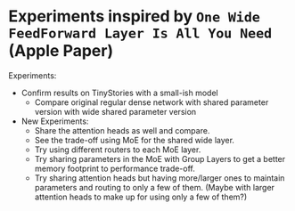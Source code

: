 # Experiments inspired by `One Wide FeedForward Layer Is All You Need` (Apple Paper)

Experiments:

- Confirm results on TinyStories with a small-ish model
  - Compare original regular dense network with shared parameter version with wide shared parameter version
- New Experiments:
  - Share the attention heads as well and compare.
  - See the trade-off using MoE for the shared wide layer.
  - Try using different routers to each MoE layer.
  - Try sharing parameters in the MoE with Group Layers to get a better memory footprint to performance trade-off.
  - Try sharing attention heads but having more/larger ones to maintain parameters and routing to only a few of them. (Maybe with larger attention heads to make up for using only a few of them?)
